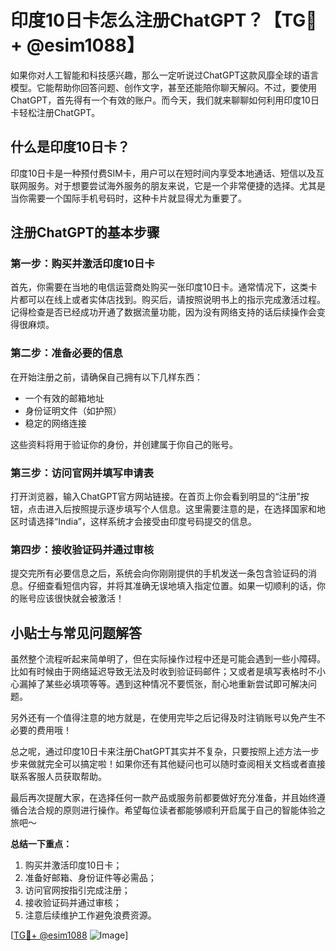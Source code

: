 # 印度10日卡怎么注册ChatGPT？【TG💪+ @esim1088】

如果你对人工智能和科技感兴趣，那么一定听说过ChatGPT这款风靡全球的语言模型。它能帮助你回答问题、创作文字，甚至还能陪你聊天解闷。不过，要使用ChatGPT，首先得有一个有效的账户。而今天，我们就来聊聊如何利用印度10日卡轻松注册ChatGPT。

## 什么是印度10日卡？

印度10日卡是一种预付费SIM卡，用户可以在短时间内享受本地通话、短信以及互联网服务。对于想要尝试海外服务的朋友来说，它是一个非常便捷的选择。尤其是当你需要一个国际手机号码时，这种卡片就显得尤为重要了。

## 注册ChatGPT的基本步骤

### 第一步：购买并激活印度10日卡

首先，你需要在当地的电信运营商处购买一张印度10日卡。通常情况下，这类卡片都可以在线上或者实体店找到。购买后，请按照说明书上的指示完成激活过程。记得检查是否已经成功开通了数据流量功能，因为没有网络支持的话后续操作会变得很麻烦。

### 第二步：准备必要的信息

在开始注册之前，请确保自己拥有以下几样东西：
- 一个有效的邮箱地址
- 身份证明文件（如护照）
- 稳定的网络连接

这些资料将用于验证你的身份，并创建属于你自己的账号。

### 第三步：访问官网并填写申请表

打开浏览器，输入ChatGPT官方网站链接。在首页上你会看到明显的“注册”按钮，点击进入后按照提示逐步填写个人信息。这里需要注意的是，在选择国家和地区时请选择“India”，这样系统才会接受由印度号码提交的信息。

### 第四步：接收验证码并通过审核

提交完所有必要信息之后，系统会向你刚刚提供的手机发送一条包含验证码的消息。仔细查看短信内容，并将其准确无误地填入指定位置。如果一切顺利的话，你的账号应该很快就会被激活！

## 小贴士与常见问题解答

虽然整个流程听起来简单明了，但在实际操作过程中还是可能会遇到一些小障碍。比如有时候由于网络延迟导致无法及时收到验证码邮件；又或者是填写表格时不小心漏掉了某些必填项等等。遇到这种情况不要慌张，耐心地重新尝试即可解决问题。

另外还有一个值得注意的地方就是，在使用完毕之后记得及时注销账号以免产生不必要的费用哦！

总之呢，通过印度10日卡来注册ChatGPT其实并不复杂，只要按照上述方法一步步来做就完全可以搞定啦！如果你还有其他疑问也可以随时查阅相关文档或者直接联系客服人员获取帮助。

最后再次提醒大家，在选择任何一款产品或服务前都要做好充分准备，并且始终遵循合法合规的原则进行操作。希望每位读者都能够顺利开启属于自己的智能体验之旅吧～

**总结一下重点：**
1. 购买并激活印度10日卡；
2. 准备好邮箱、身份证件等必需品；
3. 访问官网按指引完成注册；
4. 接收验证码并通过审核；
5. 注意后续维护工作避免浪费资源。

[[TG💪+ @esim1088](https://t.me/s/esim1088) ![Image](https://i.postimg.cc/4NQfJmqS/Snipaste-2025-05-13-00-14-12.png)]